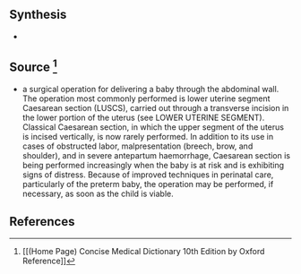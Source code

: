 ## Synthesis
- 
## Source [^1]
- a surgical operation for delivering a baby through the abdominal wall. The operation most commonly performed is lower uterine segment Caesarean section (LUSCS), carried out through a transverse incision in the lower portion of the uterus (see LOWER UTERINE SEGMENT). Classical Caesarean section, in which the upper segment of the uterus is incised vertically, is now rarely performed. In addition to its use in cases of obstructed labor, malpresentation (breech, brow, and shoulder), and in severe antepartum haemorrhage, Caesarean section is being performed increasingly when the baby is at risk and is exhibiting signs of distress. Because of improved techniques in perinatal care, particularly of the preterm baby, the operation may be performed, if necessary, as soon as the child is viable.
## References

[^1]: [[(Home Page) Concise Medical Dictionary 10th Edition by Oxford Reference]]